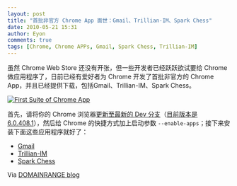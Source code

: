 ```yaml
---
layout: post
title: "首批非官方 Chrome App 面世：Gmail、Trillian-IM、Spark Chess"
date: 2010-05-21 15:31
author: Eyon
comments: true
tags: [Chrome, Chrome APPs, Gmail, Spark Chess, Trillian-IM]
---
```

虽然 Chrome Web Store 还没有开张，但一些开发者已经跃跃欲试要给 Chrome 做应用程序了，日前已经有爱好者为 Chrome 开发了首批非官方的 Chrome App，并且已经提供下载，包括Gmail、Trillian-IM、Spark Chess。

<a href="http://img.chromi.org/2010/05/First-Suite-of-Chrome-App.png">![](http://img.chromi.org/2010/05/First-Suite-of-Chrome-App.png "First Suite of Chrome App")</a>

首先，请将你的 Chrome 浏览器[更新至最新的 Dev 分支](http://www.chromi.org/archives/category/chrome-dev)（[目前版本是 6.0.408.1](http://www.chromi.org/archives/4831)），然后给 Chrome 的快捷方式加上启动参数 `--enable-apps`；接下来安装下面这些应用程序就好了：



*   [Gmail](http://cardiffhigh.cardiff.sch.uk/~owen.campbell-moore/Gmail.crx)
*   [Trillian-IM](http://cardiffhigh.cardiff.sch.uk/~owen.campbell-moore/Trillian.crx)
*   [Spark Chess](http://cardiffhigh.cardiff.sch.uk/~owen.campbell-moore/chess1.crx)

Via [DOMAINRANGE blog](http://domainrange.blogspot.com/2010/05/first-suite-of-chrome-applications.html)





